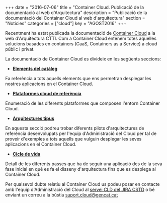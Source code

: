 +++
date        = "2016-07-06"
title       = "Container Cloud. Publicació de la documentació al web d'Arquitectura"
description = "Publicació de la documentació del Container Cloud al web d'arquitectura"
section     = "Notícies"
categories  = ["cloud"]
key         = "AGOST2016"
+++

Recentment ha estat publicada la documentació de [Container Cloud](http://canigo.ctti.gencat.cat/cloud/) a la web d'Arquitectura CTTI. Com a Container Cloud entenem totes aquelles solucions basades en containers (CaaS, Containers as a Service) a cloud públic i privat.

La documentació de Container Cloud es divideix en les següents seccions:

* [**Elements del catàleg**](http://canigo.ctti.gencat.cat/cloud/cataleg/)

Fa referència a tots aquells elements que ens permetran desplegar les nostres aplicacions en el Container Cloud.

* [**Plataformes cloud de referència**](http://canigo.ctti.gencat.cat/cloud/caas/)

Enumeració de les diferents plataformes que composen l'entorn Container Cloud.

* [**Arquitectures tipus**](http://canigo.ctti.gencat.cat/cloud/aq/)

En aquesta secció podreu trobar diferents pilots d'arquitectures de referència desenvolupats per l'equip d'Administració del Cloud per tal de proveir d'exemples a tots aquells que vulguin desplegar les seves aplicacions en el Container Cloud.

* [**Cicle de vida**](http://canigo.ctti.gencat.cat/cloud/lifecycle/)

Detall de les diferents passes que ha de seguir una aplicació des de la seva fase inicial en què es fa el disseny d'arquitectura fins que es desplega al Container Cloud.

Per qualsevol dubte relatiu al Container Cloud us podeu posar en contacte amb l'equip d'Administració del Cloud al [servei CLD del JIRA CSTD](http://cstd.ctti.gencat.cat/jiracstd/browse/CLD) o bé enviant un correu a la bústia [suport.cloud@gencat.cat](mailto:suport.cloud@gencat.cat)
